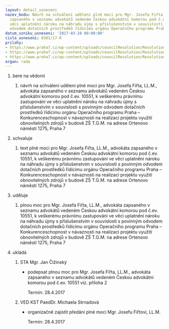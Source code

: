 ```yaml
---
layout: detail_usneseni
nazev_bodu: Návrh na schválení udělení plné moci pro Mgr. Josefa Fiřta, LL.M., advokáta
  zapsaného v seznamu advokátů vedeném Českou advokátní komorou pod č.ev.10551 ve
  věci uplatnění nároku na náhradu újmy s příslušenstvím v souvislosti s povinným
  odvodem dotačních prostředků řídícímu orgánu Operačního programu Praha - Konkurenceschopnost
datum_vzniku_usneseni: '2017-03-28 00:00:00'
cislo_usneseni: 0301/17-R
prilohy:
- https://www.praha7.cz/wp-content/uploads/councilResolution/Resolutions/29223/export/Duvodovazprava~185105.docx
- https://www.praha7.cz/wp-content/uploads/councilResolution/Resolutions/29223/export/plna_moc_kfl~185104.docx
- https://www.praha7.cz/wp-content/uploads/councilResolution/Resolutions/29223/export/export~296397.pdf
organ: rada
---
```

<OL class=urzList_view id=urzList>
<LI class=urzClass1><SPAN name="1">bere na vědomí</SPAN> 
<OL class=urzOlClass>
<LI class=urzClass2 style="TEXT-ALIGN: left"><SPAN>
<P>návrh na schválení udělení plné moci pro Mgr. Josefa Fiřta, LL.M., advokáta zapsaného v seznamu advokátů vedeném Českou advokátní komorou pod č.ev. 10551,&nbsp;k veškerému právnímu zastupování ve věci uplatnění nároku na náhradu újmy s příslušenstvím v souvislosti s povinným odvodem dotačních prostředků řídícímu orgánu Operačního programu Praha – Konkurenceschopnost v návaznosti na realizaci projektu využití obnovitelných zdrojů v budově ZŠ T.G.M. na adrese Ortenovo náměstí 1275, Praha 7</P></SPAN></LI></OL></LI>
<LI class=urzClass1><SPAN name="24">schvaluje</SPAN> 
<OL class=urzOlClass>
<LI class=urzClass2 style="TEXT-ALIGN: left"><SPAN>
<P>text plné moci pro Mgr. Josefa Fiřta, LL.M., advokáta zapsaného v seznamu advokátů vedeném Českou advokátní komorou pod č.ev. 10551, k veškerému právnímu zastupování ve věci uplatnění nároku na náhradu újmy s příslušenstvím v souvislosti s povinným odvodem dotačních prostředků řídícímu orgánu Operačního programu Praha – Konkurenceschopnost v návaznosti na realizaci projektu využití obnovitelných zdrojů v budově ZŠ T.G.M. na adrese Ortenovo náměstí 1275, Praha 7</P></SPAN></LI></OL></LI>
<LI class=urzClass1><SPAN name="31">uděluje</SPAN> 
<OL class=urzOlClass>
<LI class=urzClass2 style="TEXT-ALIGN: left"><SPAN>
<P>plnou moc&nbsp;pro&nbsp;Mgr. Josefa Fiřta, LL.M., advokáta zapsaného v seznamu advokátů vedeném Českou advokátní komorou pod č.ev. 10551, k veškerému právnímu zastupování ve věci uplatnění nároku na náhradu újmy s příslušenstvím v souvislosti s povinným odvodem dotačních prostředků řídícímu orgánu Operačního programu Praha – Konkurenceschopnost v návaznosti na realizaci projektu využití obnovitelných zdrojů v budově ZŠ T.G.M. na adrese Ortenovo náměstí 1275, Praha 7</P></SPAN></LI></OL></LI>
<LI class=urzClass1 id=urzUkoly><SPAN name="1">ukládá</SPAN>
<OL class=urzOlClass>
<LI class=urzClass2><SPAN>
<P>STA Mgr. Jan Čižinský</P></SPAN>
<UL class=urzUlClass>
<LI class=urzClass3><SPAN>
<P>podepsat plnou moc pro Mgr. Josefa Fiřta, LL.M., advokáta zapsaného v seznamu advokátů vedeném Českou advokátní komorou pod č.ev. 10551 viz. příloha 2</P></SPAN><SPAN class=urzUkolTermin>Termín:&nbsp;28.4.2017</SPAN></LI></UL></LI>
<LI class=urzClass2><SPAN>
<P>VED KST PaedDr. Michaela Strnadová</P></SPAN>
<UL class=urzUlClass>
<LI class=urzClass3><SPAN>
<P>organizačně zajistit předání plné moci Mgr. Josefu Fiřtovi, LL.M.</P></SPAN><SPAN class=urzUkolTermin>Termín:&nbsp;28.4.2017</SPAN></LI></UL></LI></OL></LI></OL>
